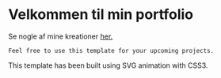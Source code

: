 # Velkommen til min portfolio

Se nogle af mine kreationer [her.](https://frederikpetri.github.io/Portfolio/)
``` 
Feel free to use this template for your upcoming projects.
```
This template has been built using SVG animation with CSS3.
